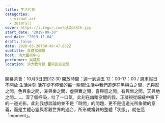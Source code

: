```yaml
---
title: 生活片刻
categories:
  - visual_art
  - 2019fall
cover: https://i.imgur.com/qtZcEXCh.jpg
start_date: "2019-09-30"
end_date: "2019-11-04"
draft: false
date: 2020-05-20T08:49:47.832Z
subtitle: 吳建松個展
host: 清大藝術中心
performer: 吳建松
location: 清大教育館 藝術創意空間
---
```


開幕茶會：10月3日(四)12:30 開放時間：週一到週五 12：00-17：00 / 週末假日不開放 生活片刻 活在從不停留的每一瞬間!生活中我們遊走在黑與白之間，光與影之間，色與象之間，哀與樂之間，虛與實之間，喜與怒之間，有與無之間，天與地之間……。深了個呼吸，吐了一口氣，此刻在幽暗空間的我，正凝視從細縫中撒下的一道光影。此刻我想談論的並不是「時間」的問題，更不是這道光所象徵的意義，而是主體心靈與客觀世界的遇合，所形成複雜的整體「狀態」，就在這「moment」。